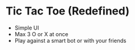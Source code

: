 # Tic Tac Toe (Redefined)
- Simple UI
- Max 3 O or X at once
- Play against a smart bot or with your friends
